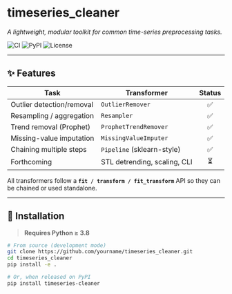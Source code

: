 # timeseries_cleaner

*A lightweight, modular toolkit for common time-series preprocessing tasks.*

![CI](https://img.shields.io/badge/build-passing-brightgreen?style=flat-square)
![PyPI](https://img.shields.io/badge/pypi-coming_soon-blueviolet?style=flat-square)
![License](https://img.shields.io/badge/license-MIT-lightgrey?style=flat-square)

---

## ✨ Features

| Task                        | Transformer                 | Status |
| --------------------------- | --------------------------- | :----: |
| Outlier detection/removal   | `OutlierRemover`            | ✅     |
| Resampling / aggregation    | `Resampler`                 | ✅     |
| Trend removal (Prophet)     | `ProphetTrendRemover`       | ✅     |
| Missing-value imputation    | `MissingValueImputer`       | ✅     |
| Chaining multiple steps     | `Pipeline` (sklearn-style)  | ✅     |
| Forthcoming                 | STL detrending, scaling, CLI | ⏳     |

All transformers follow a **`fit / transform / fit_transform`** API so they can be chained or used standalone.

---

## 🔧 Installation

> **Requires Python ≥ 3.8**

```bash
# From source (development mode)
git clone https://github.com/yourname/timeseries_cleaner.git
cd timeseries_cleaner
pip install -e .

# Or, when released on PyPI
pip install timeseries-cleaner